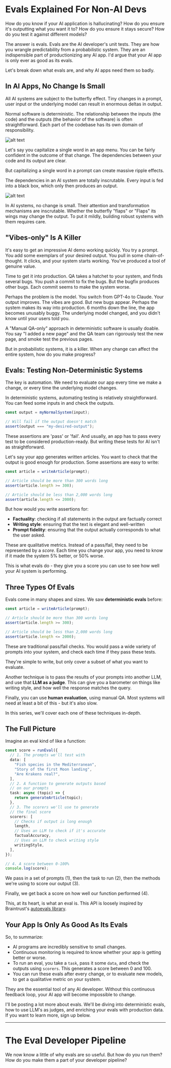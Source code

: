 # Evals Explained For Non-AI Devs

How do you know if your AI application is hallucinating? How do you ensure it's outputting what you want it to? How do you ensure it stays secure? How do you test it against different models?

The answer is evals. Evals are the AI developer's unit tests. They are how you wrangle predictability from a probabilistic system. They are an indispensible part of productionizing any AI app. I'd argue that your AI app is only ever as good as its evals.

Let's break down what evals are, and why AI apps need them so badly.

## In AI Apps, No Change Is Small

All AI systems are subject to the butterfly effect. Tiny changes in a prompt, user input or the underlying model can result in enormous deltas in output.

Normal software is deterministic. The relationship between the inputs (the code) and the outputs (the behavior of the software) is often straightforward. Each part of the codebase has its own domain of responsibility.

![alt text](image-4.png)

Let's say you capitalize a single word in an app menu. You can be fairly confident in the outcome of that change. The dependencies between your code and its output are clear.

But capitalizing a single word in a prompt can create massive ripple effects.

The dependencies in an AI system are totally inscrutable. Every input is fed into a black box, which only then produces an output.

![alt text](image-5.png)

In AI systems, no change is small. Their attention and transformation mechanisms are inscrutable. Whether the butterfly "flaps" or "Flaps" its wings may change the output. To put it mildly, building robust systems with them requires care.

## "Vibes-only" Is A Killer

It's easy to get an impressive AI demo working quickly. You try a prompt. You add some exemplars of your desired output. You pull in some chain-of-thought. It clicks, and your system starts working. You've produced a tool of genuine value.

Time to get it into production. QA takes a hatchet to your system, and finds several bugs. You push a commit to fix the bugs. But the bugfix produces other bugs. Each commit seems to make the system worse.

Perhaps the problem is the model. You switch from GPT-4o to Claude. Your output improves. The vibes are good. But new bugs appear. Perhaps the system makes its way into production. 6 months down the line, the app becomes unusably buggy. The underlying model changed, and you didn't know until your users told you.

A "Manual QA-only" approach in deterministic software is usually doable. You say "I added a new page" and the QA team can rigorously test the new page, and smoke test the previous pages.

But in probabilistic systems, it is a killer. When any change can affect the entire system, how do you make progress?

## Evals: Testing Non-Deterministic Systems

The key is automation. We need to evaluate our app every time we make a change, or every time the underlying model changes.

In deterministic systems, automating testing is relatively straightforward. You can feed some inputs in and check the outputs.

```ts
const output = myNormalSystem(input);

// Will fail if the output doesn't match
assert(output === "my-desired-output");
```

These assertions are 'pass' or 'fail'. And usually, an app has to pass every test to be considered production-ready. But writing these tests for AI isn't as straightforward.

Let's say your app generates written articles. You want to check that the output is good enough for production. Some assertions are easy to write:

```ts
const article = writeArticle(prompt);

// Article should be more than 300 words long
assert(article.length >= 300);

// Article should be less than 2,000 words long
assert(article.length <= 2000);
```

But how would you write assertions for:

- **Factuality**: checking if all statements in the output are factually correct
- **Writing style**: ensuring that the text is elegant and well-written
- **Prompt fidelity**: ensuring that the output actually corresponds to what the user asked.

These are qualitative metrics. Instead of a pass/fail, they need to be represented by a _score_. Each time you change your app, you need to know if it made the system 5% better, or 50% worse.

This is what evals do - they give you a score you can use to see how well your AI system is performing.

## Three Types Of Evals

Evals come in many shapes and sizes. We saw **deterministic evals** before:

```ts
const article = writeArticle(prompt);

// Article should be more than 300 words long
assert(article.length >= 300);

// Article should be less than 2,000 words long
assert(article.length <= 2000);
```

These are traditional pass/fail checks. You would pass a wide variety of prompts into your system, and check each time if they pass these tests.

They're simple to write, but only cover a subset of what you want to evaluate.

Another technique is to pass the results of your prompts into another LLM, and use that **LLM as a judge**. This can give you a barometer on things like writing style, and how well the response matches the query.

Finally, you can use **human evaluation**, using manual QA. Most systems will need at least a bit of this - but it's also slow.

In this series, we'll cover each one of these techniques in-depth.

## The Full Picture

Imagine an eval kind of like a function:

```ts
const score = runEval({
  // 1. The prompts we'll test with
  data: [
    "Fish species in the Mediterranean",
    "Story of the first Moon landing",
    "Are Krakens real?",
  ],
  // 2. A function to generate outputs based
  // on our prompts
  task: async (topic) => {
    return generateArticle(topic);
  },
  // 3. The scorers we'll use to generate
  // the final score
  scorers: [
    // Checks if output is long enough
    length,
    // Uses an LLM to check if it's accurate
    factualAccuracy,
    // Uses an LLM to check writing style
    writingStyle,
  ],
});

// 4. A score between 0-100%
console.log(score);
```

We pass in a set of prompts (1), then the task to run (2), then the methods we're using to score our output (3).

Finally, we get back a score on how well our function performed (4).

This, at its heart, is what an eval is. This API is loosely inspired by Braintrust's [autoevals library](https://github.com/braintrustdata/autoevals).

## Your App Is Only As Good As Its Evals

So, to summarize:

- AI programs are incredibly sensitive to small changes.
- Continuous monitoring is required to know whether your app is getting better or worse.
- To run an eval, you take a `task`, pass it some `data`, and check the outputs using `scorers`. This generates a score between 0 and 100.
- You can run these evals after every change, or to evaluate new models, to get a qualitative metric on your system.

They are the essential tool of any AI developer. Without this continuous feedback loop, your AI app will become impossible to change.

I'll be posting a lot more about evals. We'll be diving into deterministic evals, how to use LLM's as judges, and enriching your evals with production data. If you want to learn more, sign up below.

---

# The Eval Developer Pipeline

We now know a little of why evals are so useful. But how do you run them? How do you make them a part of your developer pipeline?
